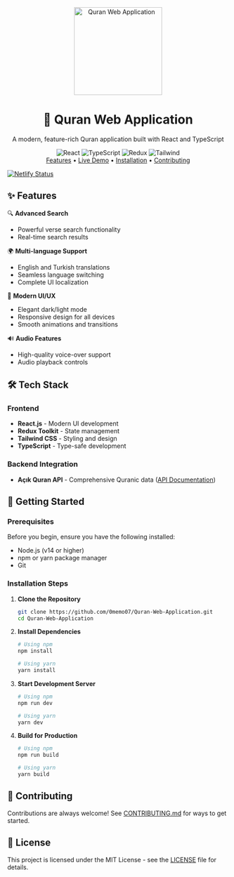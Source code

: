 <div align="center">
  <img src="src/assets/quran.png" alt="Quran Web Application" width="200"/>
  <h1>📖 Quran Web Application</h1>
  <p>A modern, feature-rich Quran application built with React and TypeScript</p>

  <div align="center">
    <img src="https://img.shields.io/badge/React-20232A?style=for-the-badge&logo=react&logoColor=61DAFB" alt="React"/>
    <img src="https://img.shields.io/badge/TypeScript-007ACC?style=for-the-badge&logo=typescript&logoColor=white" alt="TypeScript"/>
    <img src="https://img.shields.io/badge/Redux-593D88?style=for-the-badge&logo=redux&logoColor=white" alt="Redux"/>
    <img src="https://img.shields.io/badge/Tailwind_CSS-38B2AC?style=for-the-badge&logo=tailwind-css&logoColor=white" alt="Tailwind"/>
  </div>

  <div align="center">
    <a href="#features">Features</a> •
    <a href="https://deepmushaf.web.app/">Live Demo</a> •
    <a href="#installation">Installation</a> •
    <a href="#contributing">Contributing</a>
  </div>
</div>


[![Netlify Status](https://api.netlify.com/api/v1/badges/63b0ad75-22c0-4146-8066-821323f7c120/deploy-status)](https://app.netlify.com/sites/rumusmu-app/deploys)


## ✨ Features

🔍 **Advanced Search**
- Powerful verse search functionality
- Real-time search results

🌍 **Multi-language Support**
- English and Turkish translations
- Seamless language switching
- Complete UI localization

🎨 **Modern UI/UX**
- Elegant dark/light mode
- Responsive design for all devices
- Smooth animations and transitions

🔊 **Audio Features**
- High-quality voice-over support
- Audio playback controls

## 🛠️ Tech Stack

### Frontend
- **React.js** - Modern UI development
- **Redux Toolkit** - State management
- **Tailwind CSS** - Styling and design
- **TypeScript** - Type-safe development

### Backend Integration
- **Açık Quran API** - Comprehensive Quranic data ([API Documentation](https://github.com/acik-kuran/acikkuran-api))

## 🚀 Getting Started

### Prerequisites

Before you begin, ensure you have the following installed:
- Node.js (v14 or higher)
- npm or yarn package manager
- Git

### Installation Steps

1. **Clone the Repository**
   ```bash
   git clone https://github.com/0memo07/Quran-Web-Application.git
   cd Quran-Web-Application
   ```

2. **Install Dependencies**
   ```bash
   # Using npm
   npm install

   # Using yarn
   yarn install
   ```

3. **Start Development Server**
   ```bash
   # Using npm
   npm run dev

   # Using yarn
   yarn dev
   ```

4. **Build for Production**
   ```bash
   # Using npm
   npm run build

   # Using yarn
   yarn build
   ```


## 🤝 Contributing

Contributions are always welcome! See [CONTRIBUTING.md](CONTRIBUTING.md) for ways to get started.

## 📄 License

This project is licensed under the MIT License - see the [LICENSE](LICENSE) file for details.
